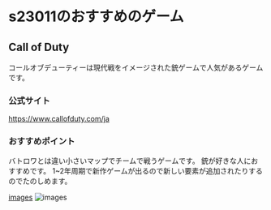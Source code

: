 # s23011のおすすめのゲーム

## Call of Duty 
コールオブデューティーは現代戦をイメージされた銃ゲームで人気があるゲームです。

### 公式サイト
<https://www.callofduty.com/ja>

### おすすめポイント
バトロワとは違い小さいマップでチームで戦うゲームです。
銃が好きな人におすすめです。
1~2年周期で新作ゲームが出るので新しい要素が追加されたりするのでたのしめます。

[images](images/codsyoukai.png)
![images](https://assets.xboxservices.com/assets/64/ea/64ea9f0e-6c8f-44f9-8866-429edbad9784.jpg?n=2626994_Poster-Image-1084_1920x1080_02.jpg)
